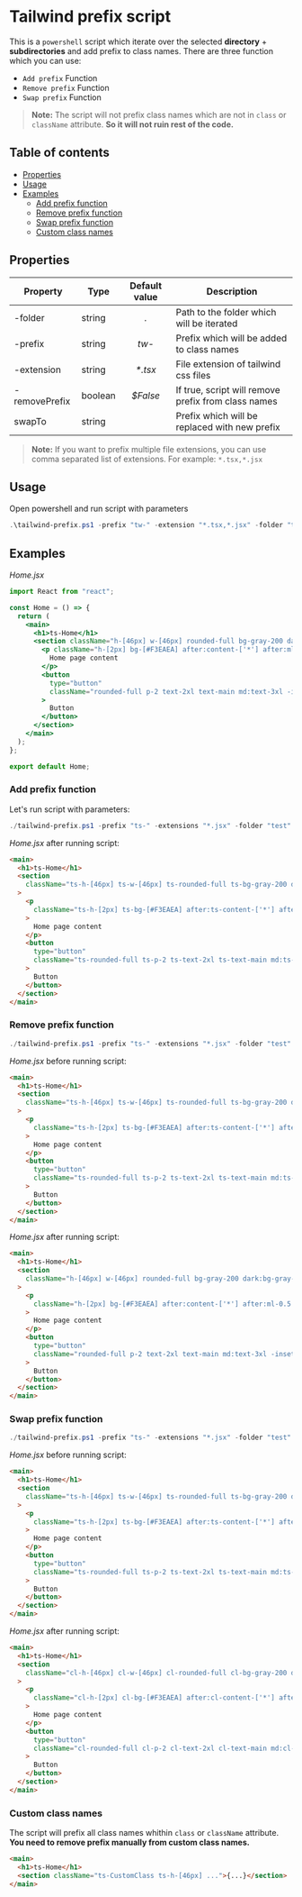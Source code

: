 # Tailwind prefix script

This is a `powershell` script which iterate over the selected **directory** + **subdirectories** and add prefix to class names. There are three function which you can use:

- `Add prefix` Function
- `Remove prefix` Function
- `Swap prefix` Function

> **Note:** The script will not prefix class names which are not in `class` or `className` attribute. **So it will not ruin rest of the code.**

## Table of contents

- [Properties](#properties)
- [Usage](#usage)
- [Examples](#examples)
  - [Add prefix function](#add-prefix-function)
  - [Remove prefix function](#remove-prefix-function)
  - [Swap prefix function](#swap-prefix-function)
  - [Custom class names](#custom-class-names)

## Properties

| Property      | Type    | Default value | Description                                         |
| ------------- | ------- | :-----------: | --------------------------------------------------- |
| -folder       | string  |      _._      | Path to the folder which will be iterated           |
| -prefix       | string  |     _tw-_     | Prefix which will be added to class names           |
| -extension    | string  |   _\*.tsx_    | File extension of tailwind css files                |
| -removePrefix | boolean |   _$False_    | If true, script will remove prefix from class names |
| swapTo        | string  |               | Prefix which will be replaced with new prefix       |

> **Note:** If you want to prefix multiple file extensions, you can use comma separated list of extensions. For example: `*.tsx,*.jsx`

## Usage

Open powershell and run script with parameters

```powershell
.\tailwind-prefix.ps1 -prefix "tw-" -extension "*.tsx,*.jsx" -folder "test"
```

## Examples

_Home.jsx_

```jsx
import React from "react";

const Home = () => {
  return (
    <main>
      <h1>ts-Home</h1>
      <section className="h-[46px] w-[46px] rounded-full bg-gray-200 dark:bg-gray-700 focus:invalid:ring-pink-500">
        <p className="h-[2px] bg-[#F3EAEA] after:content-['*'] after:ml-0.5 after:text-red-500">
          Home page content
        </p>
        <button
          type="button"
          className="rounded-full p-2 text-2xl text-main md:text-3xl -inset-1 -skew-y-3"
        >
          Button
        </button>
      </section>
    </main>
  );
};

export default Home;
```

### Add prefix function

Let's run script with parameters:

```powershell
./tailwind-prefix.ps1 -prefix "ts-" -extensions "*.jsx" -folder "test" -removePrefix $False
```

_Home.jsx_ after running script:

```html
<main>
  <h1>ts-Home</h1>
  <section
    className="ts-h-[46px] ts-w-[46px] ts-rounded-full ts-bg-gray-200 dark:ts-bg-gray-700 focus:invalid:ts-ring-pink-500"
  >
    <p
      className="ts-h-[2px] ts-bg-[#F3EAEA] after:ts-content-['*'] after:ts-ml-0.5 after:ts-text-red-500"
    >
      Home page content
    </p>
    <button
      type="button"
      className="ts-rounded-full ts-p-2 ts-text-2xl ts-text-main md:ts-text-3xl -ts-inset-1 -ts-skew-y-3"
    >
      Button
    </button>
  </section>
</main>
```

### Remove prefix function

```powershell
./tailwind-prefix.ps1 -prefix "ts-" -extensions "*.jsx" -folder "test" -removePrefix $True
```

_Home.jsx_ before running script:

```html
<main>
  <h1>ts-Home</h1>
  <section
    className="ts-h-[46px] ts-w-[46px] ts-rounded-full ts-bg-gray-200 dark:ts-bg-gray-700 focus:invalid:ts-ring-pink-500"
  >
    <p
      className="ts-h-[2px] ts-bg-[#F3EAEA] after:ts-content-['*'] after:ts-ml-0.5 after:ts-text-red-500"
    >
      Home page content
    </p>
    <button
      type="button"
      className="ts-rounded-full ts-p-2 ts-text-2xl ts-text-main md:ts-text-3xl -ts-inset-1 -ts-skew-y-3"
    >
      Button
    </button>
  </section>
</main>
```

_Home.jsx_ after running script:

```html
<main>
  <h1>ts-Home</h1>
  <section
    className="h-[46px] w-[46px] rounded-full bg-gray-200 dark:bg-gray-700 focus:invalid:ring-pink-500"
  >
    <p
      className="h-[2px] bg-[#F3EAEA] after:content-['*'] after:ml-0.5 after:text-red-500"
    >
      Home page content
    </p>
    <button
      type="button"
      className="rounded-full p-2 text-2xl text-main md:text-3xl -inset-1 -skew-y-3"
    >
      Button
    </button>
  </section>
</main>
```

### Swap prefix function

```powershell
./tailwind-prefix.ps1 -prefix "ts-" -extensions "*.jsx" -folder "test" -swapTo "cl-"
```

_Home.jsx_ before running script:

```html
<main>
  <h1>ts-Home</h1>
  <section
    className="ts-h-[46px] ts-w-[46px] ts-rounded-full ts-bg-gray-200 dark:ts-bg-gray-700 focus:invalid:ts-ring-pink-500"
  >
    <p
      className="ts-h-[2px] ts-bg-[#F3EAEA] after:ts-content-['*'] after:ts-ml-0.5 after:ts-text-red-500"
    >
      Home page content
    </p>
    <button
      type="button"
      className="ts-rounded-full ts-p-2 ts-text-2xl ts-text-main md:ts-text-3xl -ts-inset-1 -ts-skew-y-3"
    >
      Button
    </button>
  </section>
</main>
```

_Home.jsx_ after running script:

```html
<main>
  <h1>ts-Home</h1>
  <section
    className="cl-h-[46px] cl-w-[46px] cl-rounded-full cl-bg-gray-200 dark:cl-bg-gray-700 focus:invalid:cl-ring-pink-500"
  >
    <p
      className="cl-h-[2px] cl-bg-[#F3EAEA] after:cl-content-['*'] after:cl-ml-0.5 after:cl-text-red-500"
    >
      Home page content
    </p>
    <button
      type="button"
      className="cl-rounded-full cl-p-2 cl-text-2xl cl-text-main md:cl-text-3xl -cl-inset-1 -cl-skew-y-3"
    >
      Button
    </button>
  </section>
</main>
```

### Custom class names

The script will prefix all class names whithin `class` or `className` attribute. **You need to remove prefix manually from custom class names.**

```html
<main>
  <h1>ts-Home</h1>
  <section className="ts-CustomClass ts-h-[46px] ...">{...}</section>
</main>
```
